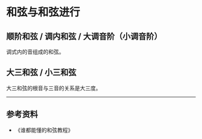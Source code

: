# 和弦与和弦进行

## 顺阶和弦 / 调内和弦 / 大调音阶（小调音阶）

调式内的音组成的和弦。

## 大三和弦 / 小三和弦

大三和弦的根音与三音的关系是大三度。

---

## 参考资料

- 《谁都能懂的和弦教程》
